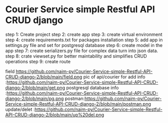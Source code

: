# Courier Service simple Restful API CRUD django
step 1: Create project
step 2: create app
step 3: create virtual environment
step 4: create requirements.txt for packages installation
step 5: add app in settings.py file and set for postgresql database
step 6: create model in the app
step 7: create serializers.py file for complex data turn into json data.
step 8: crate viewset.py for better maintability and simplifies CRUD operations
step 9: create route 

field https://github.com/naim-py/Courier-Service-simple-Restful-API-CRUD-django-2/blob/main/field.png
pic of api/courier for add info :https://github.com/naim-py/Courier-Service-simple-Restful-API-CRUD-django-2/blob/main/get.png
postgresql database info :https://github.com/naim-py/Courier-Service-simple-Restful-API-CRUD-django-2/blob/main/pg.png
postman:https://github.com/naim-py/Courier-Service-simple-Restful-API-CRUD-django-2/blob/main/postman.png
update/delet :https://github.com/naim-py/Courier-Service-simple-Restful-API-CRUD-django-2/blob/main/up%20del.png
